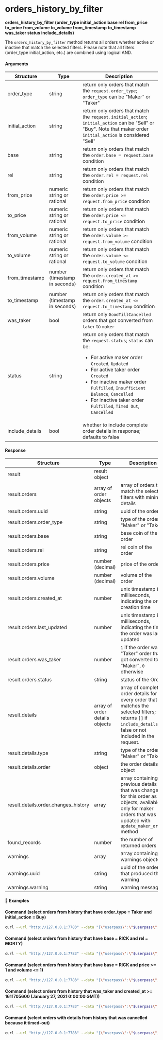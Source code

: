 # orders\_history\_by\_filter

**orders_history_by_filter (order_type initial_action base rel from_price to_price from_volume to_volume from_timestamp to_timestamp was_taker status include_details)**

The `orders_history_by_filter` method returns all orders whether active or inactive that match the selected filters. Please note that all filters (order_type initial_action, etc.) are combined using logical AND.

#### Arguments

| Structure      | Type                          | Description                                                                            |
| -------------- | ----------------------------- | -----------------------------------------------------------------------                |
| order_type        | string | return only orders that match the  `request.order_type`; `order_type` can be "Maker" or "Taker" |
| initial_action     | string | return only orders that match the  `request.initial_action`; `initial_action` can be "Sell" or "Buy". Note that maker order `initial_action` is considered "Sell" |
| base | string | return only orders that match the `order.base = request.base` condition |
| rel   | string | return only orders that match the `order.rel = request.rel` condition |
| from_price   | numeric string or rational | return only orders that match the `order.price >= request.from_price` condition    |
| to_price   | numeric string or rational | return only orders that match the `order.price <= request.to_price` condition    |
| from_volume   | numeric string or rational | return only orders that match the `order.volume >= request.from_volume` condition    |
| to_volume   | numeric string or rational | return only orders that match the `order.volume <= request.to_volume` condition    |
| from_timestamp   | number (timestamp in seconds) | return only orders that match the `order.created_at >= request.from_timestamp` condition    |
| to_timestamp   | number (timestamp in seconds) | return only orders that match the `order.created_at <= request.to_timestamp` condition    |
| was_taker   | bool | return only `GoodTillCancelled` orders that got converted from `taker` to `maker`      |
| status   | string | return only orders that match the  `request.status`; `status` can be: <ul><li>For active maker order `Created`, `Updated`</li><li>For active taker order `Created`</li><li>For inactive maker order `Fulfilled`, `Insufficient Balance`, `Cancelled`</li><li>For inactive taker order `Fulfilled`, `Timed Out`, `Cancelled`</li></ul>    |
| include_details   | bool | whether to include complete order details in response; defaults to false    |

#### Response

| Structure                  | Type                           | Description                                                          |
| --------------------------- | ------------------------------ | -------------------------------------------------------------------- |
| result                      | result object                  |                                                                      |
| result.orders               | array of order objects         | array of orders that match the selected filters with minimal details |
| result.orders.uuid          | string                         | uuid of the order                                                    |
| result.orders.order_type    | string                         | type of the order; "Maker" or "Taker"                                |
| result.orders.base          | string                         | base coin of the order                                               |
| result.orders.rel           | string                         | rel coin of the order                                                |
| result.orders.price         | number (decimal)               | price of the order                                                   |
| result.orders.volume        | number (decimal)               | volume of the order                                                  |
| result.orders.created_at    | number                         | unix timestamp in milliseconds, indicating the order creation time   |
| result.orders.last_updated  | number                         | unix timestamp in milliseconds, indicating the time the order was last updated |
| result.orders.was_taker     | number                         | `1` if the order was a "Taker" order that got converted to "Maker", `0` otherwise |
| result.orders.status        | string                         | status of the Order                                                  |
| result.details              | array of order details objects | array of complete order details for every order that matches the selected filters; returns `[]` if `include_details` is false or not included in the request. |
| result.details.type         | string                         | type of the order; "Maker" or "Taker"                                |
| result.details.order        | object                         | the order details object                                             |
| result.details.order.changes_history | array                          | array containing previous details that was changed for this order as objects, available only for maker orders that was updated with `update_maker_order` method |
| found_records               | number                         | the number of returned orders                                        |
| warnings                    | array                          | array containing warnings objects                                    |
| warnings.uuid               | string                         | uuid of the order that produced this warning                         |
| warnings.warning            | string                         | warning message                                                      |

#### :pushpin: Examples

#### Command (select orders from history that have order_type = Taker and initial_action = Buy)

```bash
curl --url "http://127.0.0.1:7783" --data "{\"userpass\":\"$userpass\",\"method\":\"orders_history_by_filter\",\"order_type\":\"Taker\",\"initial_action\":\"Buy\"}"
```

#### Command (select orders from history that have base = RICK and rel = MORTY)

```bash
curl --url "http://127.0.0.1:7783" --data "{\"userpass\":\"$userpass\",\"method\":\"orders_history_by_filter\",\"base\":\"RICK\",\"rel\":\"MORTY\"}"
```

#### Command (select orders from history that have base = RICK and price >= 1  and volume <= 1)

```bash
curl --url "http://127.0.0.1:7783" --data "{\"userpass\":\"$userpass\",\"method\":\"orders_history_by_filter\",\"base\":\"RICK\",\"from_price\":1,\"to_volume\":1}"
```

#### Command (select orders from history that was_taker and created_at >= 1611705600 (January 27, 2021 0:00:00 GMT))

```bash
curl --url "http://127.0.0.1:7783" --data "{\"userpass\":\"$userpass\",\"method\":\"orders_history_by_filter\",\"was_taker\":true,\"from_timestamp\":1611705600}"
```

#### Command (select orders with details from history that was cancelled because it timed-out)

```bash
curl --url "http://127.0.0.1:7783" --data "{\"userpass\":\"$userpass\",\"method\":\"orders_history_by_filter\",\"status\":\"Timed Out\",\"include_details\":true}"
```

<div style="margin-top: 0.5rem;">

<collapse-text hidden title="Response">

#### Response (orders only)

```json
{
  "result": {
    "orders": [
      {
        "uuid": "e5f453e2-b414-4df2-9fc3-eeedb5cc1f1e",
        "order_type": "Maker",
        "initial_action": "Sell",
        "base": "RICK",
        "rel": "MORTY",
        "price": 2,
        "volume": 3,
        "created_at": 1620727954406,
        "last_updated": 1620727954406,
        "was_taker": 0,
        "status": "Created"
      }
    ],
    "details": [],
    "found_records": 1,
    "warnings": []
  }
}
```

#### Response (details included)

```json
{
  "result": {
    "orders": [
      {
        "uuid": "e5f453e2-b414-4df2-9fc3-eeedb5cc1f1e",
        "order_type": "Maker",
        "initial_action": "Sell",
        "base": "RICK",
        "rel": "MORTY",
        "price": 2,
        "volume": 3,
        "created_at": 1620727954406,
        "last_updated": 1620727954406,
        "was_taker": 0,
        "status": "Created"
      }
    ],
    "details": [
      {
        "type":"Maker",
        "order": {
          "base": "RICK",
          "rel": "MORTY",
          "price":"2",
          "price_rat":[
            [
                1,
                [
                  2
                ]
            ],
            [
                1,
                [
                  1
                ]
            ]
          ],
          "max_base_vol":"3",
          "max_base_vol_rat": [
            [
              1,
              [
                3
              ]
            ],
            [
              1,
              [
                1
              ]
            ]
          ],
          "min_base_vol":"0.0001",
          "min_base_vol_rat": [
            [
              1,
              [
                1
              ]
            ],
            [
              1,
              [
                10000
              ]
            ]
          ],
          "created_at": 1620727954406,
          "updated_at": 1620727954406,
          "matches": {},
          "started_swaps": [],
          "uuid": "e5f453e2-b414-4df2-9fc3-eeedb5cc1f1e",
          "conf_settings": {
            "base_confs": 1,
            "base_nota": false,
            "rel_confs": 1,
            "rel_nota": false
          }
        }
      }
    ],
    "found_records": 1,
    "warnings": []
  }
}
```

#### Response (details with history included)

```json
{
  "result": {
    "orders": [
      {
        "uuid": "e5f453e2-b414-4df2-9fc3-eeedb5cc1f1e",
        "order_type": "Maker",
        "initial_action": "Sell",
        "base": "RICK",
        "rel": "MORTY",
        "price": 1.5,
        "volume": 2,
        "created_at": 1620727954406,
        "last_updated": 1620727984838,
        "was_taker": 0,
        "status": "Updated"
      }
    ],
    "details": [
      {
        "type":"Maker",
        "order": {
          "base": "RICK",
          "rel": "MORTY",
          "price":"1.5",
          "price_rat":[
            [
                1,
                [
                  3
                ]
            ],
            [
                1,
                [
                  2
                ]
            ]
          ],
          "max_base_vol":"2",
          "max_base_vol_rat": [
            [
              1,
              [
                2
              ]
            ],
            [
              1,
              [
                1
              ]
            ]
          ],
          "min_base_vol":"0.0001",
          "min_base_vol_rat": [
            [
              1,
              [
                1
              ]
            ],
            [
              1,
              [
                10000
              ]
            ]
          ],
          "created_at": 1620727954406,
          "updated_at": 1620727954406,
          "matches": {},
          "started_swaps": [],
          "uuid": "e5f453e2-b414-4df2-9fc3-eeedb5cc1f1e",
          "conf_settings": {
            "base_confs": 1,
            "base_nota": false,
            "rel_confs": 1,
            "rel_nota": false
          },
          "changes_history": [
            {
              "max_base_vol": [
                [
                  1,
                  [
                    3
                  ]
                ],
                [
                  1,
                  [
                    1
                  ]
                ]
              ],
              "price": [
                [
                  1,
                  [
                    2
                  ]
                ],
                [
                  1,
                  [
                    1
                  ]
                ]
              ],
              "updated_at": 1620727954406
            }
          ]
        }
      }
    ],
    "found_records": 1,
    "warnings": []
  }
}
```

#### Response (warning - uuid could not be parsed)

```json
{
  "result": {
    "orders": [
      {
        "uuid": "e5f453e2-b414-4df2-9fc3-eeedb5cc1f1e",
        "order_type": "Maker",
        "initial_action": "Sell",
        "base": "RICK",
        "rel": "MORTY",
        "price": 2,
        "volume": 3,
        "created_at": 1620727954406,
        "last_updated": 1620727954406,
        "was_taker": 0,
        "status": "Created"
      }
    ],
    "details": [],
    "found_records": 1,
    "warnings": [
      {
        "uuid": "e5f453e2-b414-4df2-9fc3-eeedb5cc1f1e",
        "warning": "Order details for Uuid e5f453e2-b414-4df2-9fc3-eeedb5cc1f1e were skipped because uuid could not be parsed"
      }
    ]
  }
}
```

</collapse-text>

</div>
